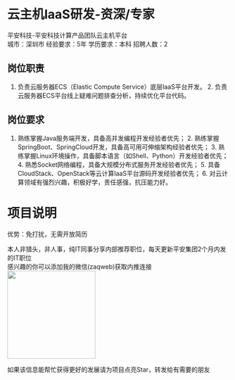 # 云主机IaaS研发-资深/专家
平安科技-平安科技计算产品团队云主机平台  
城市：深圳市 经验要求：5年 学历要求：本科  招聘人数：2

## 岗位职责
1. 负责云服务器ECS（Elastic Compute Service）底层IaaS平台开发。
   2. 负责云服务器ECS平台线上疑难问题排查分析，持续优化平台代码。

## 岗位要求
1. 熟练掌握Java服务端开发，具备高并发编程开发经验者优先；
   2. 熟练掌握SpringBoot、SpringCloud开发，具备高可用可伸缩架构经验者优先；
   3. 熟练掌握Linux环境操作，具备脚本语言（如Shell、Python）开发经验者优先；
   4. 熟悉Socket网络编程，具备大规模分布式服务开发经验者优先；
   5. 具备CloudStack、OpenStack等云计算IaaS平台源码开发经验者优先；
   6. 对云计算领域有强烈兴趣，积极好学，责任感强，抗压能力好。

# 项目说明

优势：免打扰，无需开放简历

本人非猎头，非人事，纯IT同事分享内部推荐职位，每天更新平安集团2个月内发的IT职位  
感兴趣的你可以添加我的微信(zaqweb)获取内推连接  
<img src="https://github.com/zaqweb/PA-IT-JOBS/blob/master/WechatICode.jpeg"  height="200" width="200">

如果该信息能帮忙获得更好的发展请为项目点亮Star，转发给有需要的朋友




